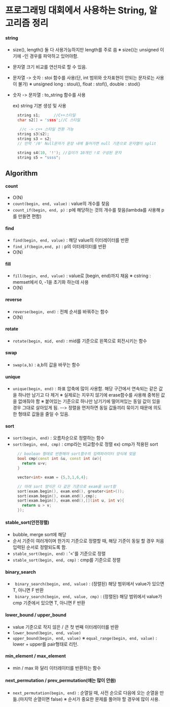 # 프로그래밍 대회에서 사용하는 String, 알고리즘 정리

#### string
- size(), length() 둘 다 사용가능하지만 length를 주로 씀
 ※ size()는 unsigned 이기에 -인 경우를 파악하고 있어야함.
- 문자열 크기 비교를 연산자로 할 수 있음.
- 문자열 -> 숫자 : stoi 함수를 사용(단, int 범위와 숫자표현이 안되는 문자로는 사용이 불가)
 ※ unsigned long : stoul(), float : stof(), double : stod()
- 숫자 -> 문자열 : to_string 함수를 사용

  ex) string 기본 생성 및 사용
  ```cpp
    string s1;      //C++스타일
    char s2[] = 'ssss';//C 스타일

     //c -> c++ 스타일 전환 가능
    string s3(s2); 
    string s3 = s2;
    // 만약 '/0' Null문자가 문장 내에 들어가면 null 기준으로 문자열이 split

    string s4(10, '!'); //길이가 10개인 !로 구성된 문자
    string s5 = "ssss";
  ```

## Algorithm

#### count
- O(N)
- ```count(begin, end, value)``` : value의 개수를 찾음
- ```count_if(begin, end, p)``` : p에 해당하는 것의 개수를 찾음(lambda를 사용해 p를 만들면 편함)

#### find
- ```find(begin, end, value)``` : 해당 value의 이터레이터를 반환
- ```find_if(begin,end, p)``` : p의 이터레이터를 반환
- O(N)

#### fill
- ```fill(begin, end, value)``` : value로 [begin, end)까지 채움
   ※ cstring : memset에서 0, -1을 초기화 하는데 사용
- O(N)

#### reverse
- ```reverse(begin, end)``` : 전체 순서를 바꿔주는 함수
- O(N)

#### rotate
- ```rotate(begin, mid, end)``` : mid를 기준으로 왼쪽으로 회전시키는 함수

#### swap
- ```swap(a,b)``` : a,b의 값을 바꾸는 함수

#### unique
- ```unique(begin, end)``` : 좌표 압축에 많이 사용함. 해당 구간에서 연속되는 같은 값을 하나만 남기고 다 제거
  ※ 실제로는 지우지 않기에 erase함수를 사용해 중복된 값을 없애줘야 함
  ※ 붙어있는 기준으로 하나만 남기기에 떨어져있는 동일 값이 있을 경우 그대로 살아있게 됨. 
  --> 정렬을 먼저하면 동일 값들끼리 묶이기 때문에 의도한 형태로 값들을 줄일 수 있음.

#### sort
- ```sort(begin, end)``` : 오름차순으로 정렬하는 함수
- ```sort(begin, end, cmp)``` : cmp라는 비교함수로 정렬
  ex) cmp가 적용된 sort
  ```cpp
    // boolean 형태로 반환해야 sort함수의 입력파라미터 양식에 맞음
    bool cmp(const int &u, const int &v){
      return u>v;
    }

    vector<int> exam = {5,3,1,6,4};

    // 아래 sort 양식은 다 같은 기준으로 exam을 sort함
    sort(exam.begin(), exam.end(), greater<int>());
    sort(exam.begin(), exam.end(),cmp);
    sort(exam.begin(), exam.end(),[](int u, int v){
      return u > v;
    });
  ```

#### stable_sort(안전정렬)
- bubble, merge sort에 해당
- 순서 기준이 여러개이며 한가지 기준으로 정렬할 때, 해당 기준이 동일 할 경우 처음 입력된 순서로 정렬되도록 함. 
- ```stable_sort(begin, end)``` : '<'를 기준으로 정렬 
- ```stable_sort(begin, end, cmp)``` : cmp를 기준으로 정렬

#### binary_search
- ``` binary_search(begin, end, value)``` : (정렬된) 해당 범위에서 value가 있으면 T, 아니면 F 반환
- ``` binary_search(begin, end, value, cmp)``` : (정렬된) 해당 범위에서 value가 cmp 기준에서 있으면 T, 아니면 F 반환

#### lower_bound / upper_bound
- value 기준으로 작지 않은 / 큰 첫 번째 이터레이터를 반환
- ```lower_bound(begin, end, value)```
- ```upper_bound(begin, end, value)```
  ※ ```equal_range(begin, end, value)``` : lower + upper를 pair형태로 리턴.

#### min_element / max_element
- min / max 와 달리 이터레이터를 반환하는 함수

#### next_permutation / prev_permutation(얘는 많이 안씀)
- ```next_permutation(begin, end)``` : 순열일 때, 사전 순으로 다음에 오는 순열을 만듦.(마지막 순열이면 false)
  ※ 순서가 중요한 문제를 풀어야 할 경우에 많이 사용.